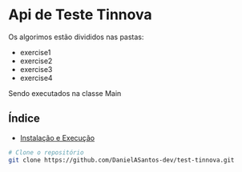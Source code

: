 # Api de Teste Tinnova

Os algorimos estão divididos nas pastas:
- exercise1
- exercise2
- exercise3
- exercise4


Sendo executados na classe Main
## Índice


- [Instalação e Execução](#instalação-e-execução)

```bash
# Clone o repositório
git clone https://github.com/DanielASantos-dev/test-tinnova.git
